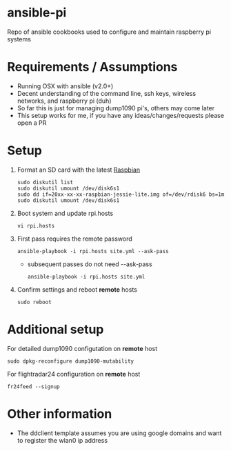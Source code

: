 # ansible-pi
Repo of ansible cookbooks used to configure and maintain raspberry pi systems

# Requirements / Assumptions
* Running OSX with ansible (v2.0+)
* Decent understanding of the command line, ssh keys, wireless networks, and raspberry pi (duh)
* So far this is just for managing dump1090 pi's, others may come later
* This setup works for me, if you have any ideas/changes/requests please open a PR

# Setup

1. Format an SD card with the latest [Raspbian](https://downloads.raspberrypi.org/raspbian_lite_latest)

   ```
   sudo diskutil list
   sudo diskutil umount /dev/disk6s1
   sudo dd if=20xx-xx-xx-raspbian-jessie-lite.img of=/dev/rdisk6 bs=1m
   sudo diskutil umount /dev/disk6s1
   ```

2. Boot system and update rpi.hosts

   ```
   vi rpi.hosts
   ```

3. First pass requires the remote password

   ```ansible-playbook -i rpi.hosts site.yml --ask-pass```

	* subsequent passes do not need --ask-pass 

	   ```ansible-playbook -i rpi.hosts site.yml```

4. Confirm settings and reboot **remote** hosts 

   ```sudo reboot```

# Additional setup
For detailed dump1090 configutation on **remote** host

   ```sudo dpkg-reconfigure dump1090-mutability```

For flightradar24 configuration on **remote** host

   ```fr24feed --signup```

# Other information
* The ddclient template assumes you are using google domains and want to register the wlan0 ip address